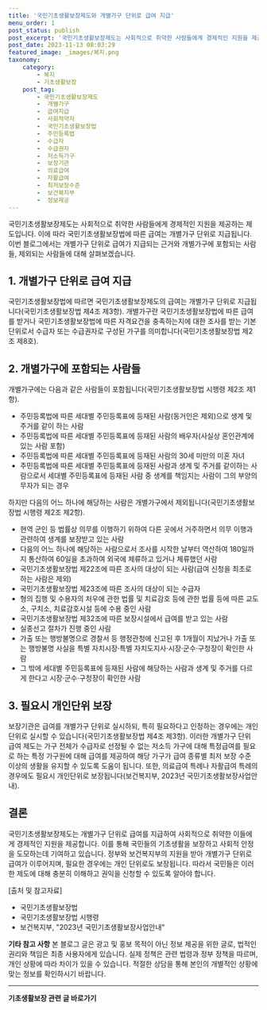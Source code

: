 ```yaml
---
title: '국민기초생활보장제도와 개별가구 단위로 급여 지급'
menu_order: 1
post_status: publish
post_excerpt: '국민기초생활보장제도는 사회적으로 취약한 사람들에게 경제적인 지원을 제공하는 제도입니다. 이에 따라 국민기초생활보장법에 따른 급여는 개별가구 단위로 지급됩니다. 이번 블로그에서는 개별가구 단위로 급여가 지급되는 근거와 개별가구에 포함되는 사람들, 제외되는 사람들에 대해 살펴보겠습니다.'
post_date: 2023-11-13 08:03:29
featured_image: _images/복지.png
taxonomy:
    category:
        - 복지
        - 기초생활보장
    post_tag:
        - 국민기초생활보장제도
        -  개별가구
        -  급여지급
        -  사회적약자
        -  국민기초생활보장법
        -  주민등록법
        -  수급자
        -  수급권자
        -  저소득가구
        -  보장기관
        -  의료급여
        -  자활급여
        -  최저보장수준
        -  보건복지부
        -  정보제공
---
```



국민기초생활보장제도는 사회적으로 취약한 사람들에게 경제적인 지원을 제공하는 제도입니다. 이에 따라 국민기초생활보장법에 따른 급여는 개별가구 단위로 지급됩니다. 이번 블로그에서는 개별가구 단위로 급여가 지급되는 근거와 개별가구에 포함되는 사람들, 제외되는 사람들에 대해 살펴보겠습니다.

## 1. 개별가구 단위로 급여 지급

국민기초생활보장법에 따르면 국민기초생활보장제도의 급여는 개별가구 단위로 지급됩니다(국민기초생활보장법 제4조 제3항). 개별가구란 국민기초생활보장법에 따른 급여를 받거나 국민기초생활보장법에 따른 자격요건을 충족하는지에 대한 조사를 받는 기본 단위로서 수급자 또는 수급권자로 구성된 가구를 의미합니다(국민기초생활보장법 제2조 제8호).

## 2. 개별가구에 포함되는 사람들

개별가구에는 다음과 같은 사람들이 포함됩니다(국민기초생활보장법 시행령 제2조 제1항).

- 주민등록법에 따른 세대별 주민등록표에 등재된 사람(동거인은 제외)으로 생계 및 주거를 같이 하는 사람
- 주민등록법에 따른 세대별 주민등록표에 등재된 사람의 배우자(사실상 혼인관계에 있는 사람 포함)
- 주민등록법에 따른 세대별 주민등록표에 등재된 사람의 30세 미만의 미혼 자녀
- 주민등록법에 따른 세대별 주민등록표에 등재된 사람과 생계 및 주거를 같이하는 사람으로서 세대별 주민등록표에 등재된 사람 중 생계를 책임지는 사람이 그의 부양의무자가 되는 경우

하지만 다음의 어느 하나에 해당하는 사람은 개별가구에서 제외됩니다(국민기초생활보장법 시행령 제2조 제2항).

- 현역 군인 등 법률상 의무를 이행하기 위하여 다른 곳에서 거주하면서 의무 이행과 관련하여 생계를 보장받고 있는 사람
- 다음의 어느 하나에 해당하는 사람으로서 조사를 시작한 날부터 역산하여 180일까지 통산하여 60일을 초과하여 외국에 체류하고 있거나 체류했던 사람
- 국민기초생활보장법 제22조에 따른 조사의 대상이 되는 사람(급여 신청을 최초로 하는 사람은 제외)
- 국민기초생활보장법 제23조에 따른 조사의 대상이 되는 수급자
- 형의 집행 및 수용자의 처우에 관한 법률 및 치료감호 등에 관한 법률 등에 따른 교도소, 구치소, 치료감호시설 등에 수용 중인 사람
- 국민기초생활보장법 제32조에 따른 보장시설에서 급여를 받고 있는 사람
- 실종선고 절차가 진행 중인 사람
- 가출 또는 행방불명으로 경찰서 등 행정관청에 신고된 후 1개월이 지났거나 가출 또는 행방불명 사실을 특별 자치시장·특별 자치도지사·시장·군수·구청장이 확인한 사람
- 그 밖에 세대별 주민등록표에 등재된 사람에 해당하는 사람과 생계 및 주거를 다르게 한다고 시장·군수·구청장이 확인한 사람

## 3. 필요시 개인단위 보장

보장기관은 급여를 개별가구 단위로 실시하되, 특히 필요하다고 인정하는 경우에는 개인 단위로 실시할 수 있습니다(국민기초생활보장법 제4조 제3항). 이러한 개별가구 단위 급여 제도는 가구 전체가 수급자로 선정될 수 없는 저소득 가구에 대해 특정급여를 필요로 하는 특정 가구원에 대해 급여를 제공하여 해당 가구가 급여 종류별 최저 보장 수준 이상의 생활을 유지할 수 있도록 도움이 됩니다. 또한, 의료급여 특례나 자활급여 특례의 경우에도 필요시 개인단위로 보장됩니다(보건복지부, 2023년 국민기초생활보장사업안내).

## 결론

국민기초생활보장제도는 개별가구 단위로 급여를 지급하여 사회적으로 취약한 이들에게 경제적인 지원을 제공합니다. 이를 통해 국민들의 기초생활을 보장하고 사회적 안정을 도모하는데 기여하고 있습니다. 정부와 보건복지부의 지원을 받아 개별가구 단위로 급여가 이루어지며, 필요한 경우에는 개인 단위로도 보장됩니다. 따라서 국민들은 이러한 제도에 대해 충분히 이해하고 권익을 신청할 수 있도록 알아야 합니다.

[출처 및 참고자료]
- 국민기초생활보장법
- 국민기초생활보장법 시행령
- 보건복지부, "2023년 국민기초생활보장사업안내"

**기타 참고 사항**
본 블로그 글은 광고 및 홍보 목적이 아닌 정보 제공을 위한 글로, 법적인 권리와 책임은 최종 사용자에게 있습니다. 실제 정책은 관련 법령과 정부 정책을 따르며, 개인 상황에 따라 차이가 있을 수 있습니다. 적절한 상담을 통해 본인의 개별적인 상황에 맞는 정보를 확인하시기 바랍니다.
<!-- wp:separator -->
<hr class="wp-block-separator has-alpha-channel-opacity"/>
<!-- /wp:separator -->

<!-- wp:group {"backgroundColor":"base","layout":{"type":"constrained"}} -->
<div class="wp-block-group has-base-background-color has-background"><!-- wp:paragraph {"align":"center","fontSize":"medium"} -->
<p class="has-text-align-center has-large-font-size"><strong>기초생활보장 관련 글 바로가기</strong></p>
<!-- /wp:paragraph -->


<!-- wp:latest-posts
{"categories":[{"id":15506,"count":19,"description":"","link":"https://uknowlaw.com/category/%ea%b8%b0%ec%b4%88%ec%83%9d%ed%99%9c%eb%b3%b4%ec%9e%a5/","name":"기초생활보장","slug":"기초생활보장","taxonomy":"category","parent":0,"meta":[],"_links":{"self":[{"href":"https://uknowlaw.com/wp-json/wp/v2/categories/15506"}],"collection":[{"href":"https://uknowlaw.com/wp-json/wp/v2/categories"}],"about":[{"href":"https://uknowlaw.com/wp-json/wp/v2/taxonomies/category"}],"wp:post_type":[{"href":"https://uknowlaw.com/wp-json/wp/v2/posts?categories=15506"}],"curies":[{"name":"wp","href":"https://api.w.org/{rel}","templated":true}]}}],"postsToShow":100,"excerptLength":28,"postLayout":"grid","columns":2,"featuredImageAlign":"left","featuredImageSizeSlug":"large","fontSize":"small"} /--></div>
<!-- /wp:group -->